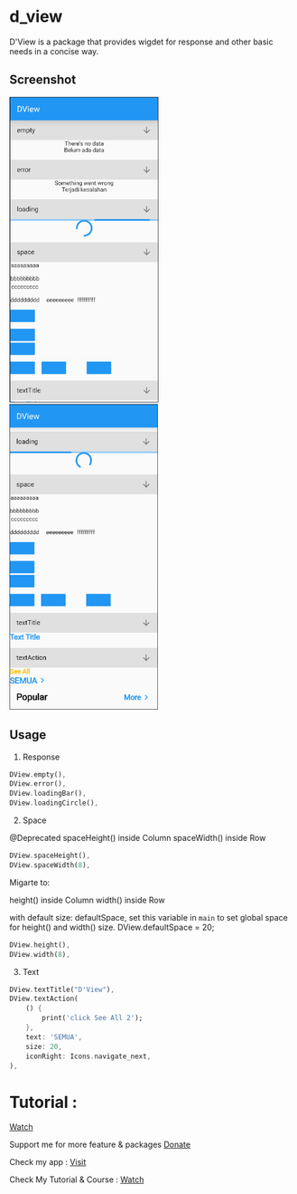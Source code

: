 # d_view

D'View is a package that provides wigdet for response and other basic needs in a concise way.

## Screenshot

<img src="https://github.com/indratrisnar/d_view/raw/master/pic/d_view1.png" alt="dview_1" height="540">
<img src="https://github.com/indratrisnar/d_view/raw/master/pic/d_view2.png" alt="dview_2" height="540">

## Usage

1. Response

```dart
DView.empty(),
DView.error(),
DView.loadingBar(),
DView.loadingCircle(),
```

2. Space

@Deprecated
spaceHeight() inside Column
spaceWidth() inside Row

```dart
DView.spaceHeight(),
DView.spaceWidth(8),
```

Migarte to:

height() inside Column
width() inside Row

with default size: defaultSpace, set this variable in `main` to set global space for height() and width() size.
DView.defaultSpace = 20;

```dart
DView.height(),
DView.width(8),
```

3. Text

```dart
DView.textTitle("D'View"),
DView.textAction(
    () {
        print('click See All 2');
    },
    text: 'SEMUA',
    size: 20,
    iconRight: Icons.navigate_next,
),
```

# Tutorial :

[Watch](https://www.youtube.com/watch?v=ElfN1Fn8v3U)

Support me for more feature & packages
[Donate](https://www.paypal.com/paypalme/indratrisnar)

Check my app : [Visit](https://indratrisnar.github.io/projects.html)

Check My Tutorial & Course : [Watch](https://www.youtube.com/channel/UC0d_xINEvCtlDCpWfBpnYpA)
